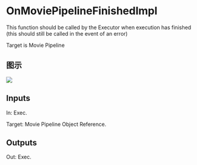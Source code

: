 # OnMoviePipelineFinishedImpl

This function should be called by the Executor when execution has finished (this should still be called in the event of an error)

Target is Movie Pipeline

## 图示

![]($-20221218-20093746.png)

## Inputs

In: Exec.

Target: Movie Pipeline Object Reference.  

## Outputs

Out: Exec.

